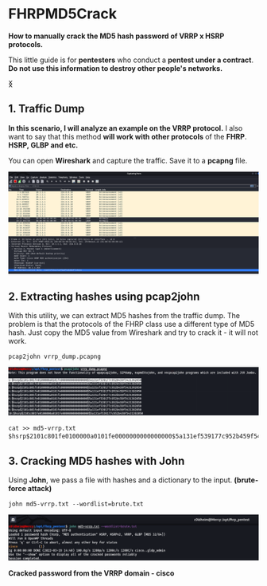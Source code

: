 # FHRPMD5Crack
**How to manually crack the MD5 hash password of VRRP x HSRP protocols.**

This little guide is for **pentesters** who conduct a **pentest under a contract**. **Do not use this information to destroy other people's networks.**

**ᛝ**

## 1. Traffic Dump

**In this scenario, I will analyze an example on the VRRP protocol.** I also want to say that this method **will work with other protocols** of the **FHRP**. **HSRP, GLBP and etc.**

You can open **Wireshark** and capture the traffic. Save it to a **pcapng** file.

![](dump_from_wireshark.png)



## 2. Extracting hashes using pcap2john

With this utility, we can extract MD5 hashes from the traffic dump. The problem is that the protocols of the FHRP class use a different type of MD5 hash. Just copy the MD5 value from Wireshark and try to crack it - it will not work.

```
pcap2john vrrp_dump.pcapng
```

![](pcap2john_extract.png)

```
cat >> md5-vrrp.txt
$hsrp$2101c801fe0100000a0101fe0000000000000000$5a131ef539177c952b459f5431392050
```

## 3. Cracking MD5 hashes with John

Using **John**, we pass a file with hashes and a dictionary to the input. **(brute-force attack)**

```
john md5-vrrp.txt --wordlist=brute.txt
```

![](cracking_with_john.png)

**Cracked password from the VRRP domain - cisco**

